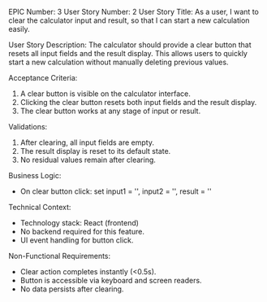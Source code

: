 EPIC Number: 3
User Story Number: 2
User Story Title: As a user, I want to clear the calculator input and result, so that I can start a new calculation easily.

User Story Description: The calculator should provide a clear button that resets all input fields and the result display. This allows users to quickly start a new calculation without manually deleting previous values.

Acceptance Criteria:
1. A clear button is visible on the calculator interface.
2. Clicking the clear button resets both input fields and the result display.
3. The clear button works at any stage of input or result.

Validations:
1. After clearing, all input fields are empty.
2. The result display is reset to its default state.
3. No residual values remain after clearing.

Business Logic: 
- On clear button click: set input1 = '', input2 = '', result = ''

Technical Context: 
- Technology stack: React (frontend)
- No backend required for this feature.
- UI event handling for button click.

Non-Functional Requirements:
- Clear action completes instantly (<0.5s).
- Button is accessible via keyboard and screen readers.
- No data persists after clearing.